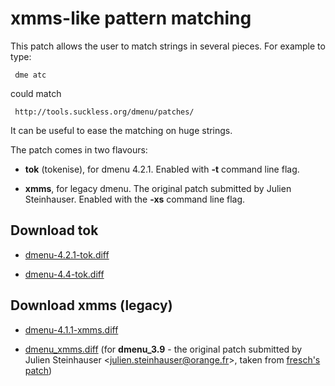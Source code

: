 xmms-like pattern matching
==========================

This patch allows the user to match strings in several pieces.
For example to type:  

	 dme atc
  
could match  

	 http://tools.suckless.org/dmenu/patches/

It can be useful to ease the matching on huge strings.

The patch comes in two flavours:

* **tok** (tokenise), for dmenu 4.2.1. Enabled with **-t** command line flag.

* **xmms**, for legacy dmenu. The original patch submitted by Julien Steinhauser. Enabled with the **-xs** command line flag.

Download tok
------------

* [dmenu-4.2.1-tok.diff](dmenu-4.2.1-tok.diff)

* [dmenu-4.4-tok.diff](dmenu-4.4-tok.diff)

Download xmms (legacy)
-------------

* [dmenu-4.1.1-xmms.diff](dmenu-4.1.1-xmms.diff)

* [dmenu_xmms.diff](dmenu_xmms.diff) (for **dmenu_3.9** - the original patch submitted by Julien Steinhauser <[julien.steinhauser@orange.fr](mailto:julien.steinhauser@orange.fr)>, taken from [fresch's patch](https://bbs.archlinux.org/viewtopic.php?pid=429090#p429090))


